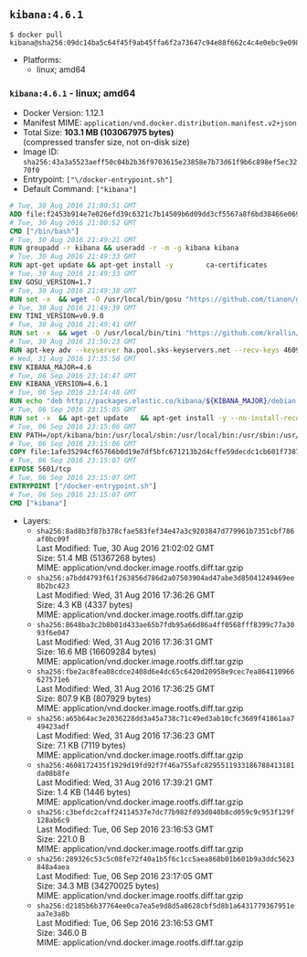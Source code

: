 ## `kibana:4.6.1`

```console
$ docker pull kibana@sha256:09dc14ba5c64f45f9ab45ffa6f2a73647c94e88f662c4c4e0ebc9e098d9ab33e
```

-	Platforms:
	-	linux; amd64

### `kibana:4.6.1` - linux; amd64

-	Docker Version: 1.12.1
-	Manifest MIME: `application/vnd.docker.distribution.manifest.v2+json`
-	Total Size: **103.1 MB (103067975 bytes)**  
	(compressed transfer size, not on-disk size)
-	Image ID: `sha256:43a3a5523aeff50c04b2b36f9703615e23858e7b73d61f9b6c898ef5ec3270f0`
-	Entrypoint: `["\/docker-entrypoint.sh"]`
-	Default Command: `["kibana"]`

```dockerfile
# Tue, 30 Aug 2016 21:00:51 GMT
ADD file:f2453b914e7e026efd39c6321c7b14509b6d09dd3cf5567a8f6bd38466e06954 in / 
# Tue, 30 Aug 2016 21:00:52 GMT
CMD ["/bin/bash"]
# Tue, 30 Aug 2016 21:49:21 GMT
RUN groupadd -r kibana && useradd -r -m -g kibana kibana
# Tue, 30 Aug 2016 21:49:33 GMT
RUN apt-get update && apt-get install -y 		ca-certificates 		wget 	--no-install-recommends && rm -rf /var/lib/apt/lists/*
# Tue, 30 Aug 2016 21:49:33 GMT
ENV GOSU_VERSION=1.7
# Tue, 30 Aug 2016 21:49:38 GMT
RUN set -x 	&& wget -O /usr/local/bin/gosu "https://github.com/tianon/gosu/releases/download/$GOSU_VERSION/gosu-$(dpkg --print-architecture)" 	&& wget -O /usr/local/bin/gosu.asc "https://github.com/tianon/gosu/releases/download/$GOSU_VERSION/gosu-$(dpkg --print-architecture).asc" 	&& export GNUPGHOME="$(mktemp -d)" 	&& gpg --keyserver ha.pool.sks-keyservers.net --recv-keys B42F6819007F00F88E364FD4036A9C25BF357DD4 	&& gpg --batch --verify /usr/local/bin/gosu.asc /usr/local/bin/gosu 	&& rm -r "$GNUPGHOME" /usr/local/bin/gosu.asc 	&& chmod +x /usr/local/bin/gosu 	&& gosu nobody true
# Tue, 30 Aug 2016 21:49:39 GMT
ENV TINI_VERSION=v0.9.0
# Tue, 30 Aug 2016 21:49:41 GMT
RUN set -x 	&& wget -O /usr/local/bin/tini "https://github.com/krallin/tini/releases/download/$TINI_VERSION/tini" 	&& wget -O /usr/local/bin/tini.asc "https://github.com/krallin/tini/releases/download/$TINI_VERSION/tini.asc" 	&& export GNUPGHOME="$(mktemp -d)" 	&& gpg --keyserver ha.pool.sks-keyservers.net --recv-keys 6380DC428747F6C393FEACA59A84159D7001A4E5 	&& gpg --batch --verify /usr/local/bin/tini.asc /usr/local/bin/tini 	&& rm -r "$GNUPGHOME" /usr/local/bin/tini.asc 	&& chmod +x /usr/local/bin/tini 	&& tini -h
# Tue, 30 Aug 2016 21:50:23 GMT
RUN apt-key adv --keyserver ha.pool.sks-keyservers.net --recv-keys 46095ACC8548582C1A2699A9D27D666CD88E42B4
# Wed, 31 Aug 2016 17:35:50 GMT
ENV KIBANA_MAJOR=4.6
# Tue, 06 Sep 2016 23:14:47 GMT
ENV KIBANA_VERSION=4.6.1
# Tue, 06 Sep 2016 23:14:48 GMT
RUN echo "deb http://packages.elastic.co/kibana/${KIBANA_MAJOR}/debian stable main" > /etc/apt/sources.list.d/kibana.list
# Tue, 06 Sep 2016 23:15:05 GMT
RUN set -x 	&& apt-get update 	&& apt-get install -y --no-install-recommends kibana=$KIBANA_VERSION 	&& chown -R kibana:kibana /opt/kibana 	&& rm -rf /var/lib/apt/lists/* 		&& sed -ri "s!^(\#\s*)?(elasticsearch\.url:).*!\2 'http://elasticsearch:9200'!" /opt/kibana/config/kibana.yml 	&& grep -q 'elasticsearch:9200' /opt/kibana/config/kibana.yml
# Tue, 06 Sep 2016 23:15:06 GMT
ENV PATH=/opt/kibana/bin:/usr/local/sbin:/usr/local/bin:/usr/sbin:/usr/bin:/sbin:/bin
# Tue, 06 Sep 2016 23:15:06 GMT
COPY file:1afe35294cf65766b0d19e7df5bfc671213b2d4cffe59decdc1cb601f7387d43 in / 
# Tue, 06 Sep 2016 23:15:07 GMT
EXPOSE 5601/tcp
# Tue, 06 Sep 2016 23:15:07 GMT
ENTRYPOINT ["/docker-entrypoint.sh"]
# Tue, 06 Sep 2016 23:15:07 GMT
CMD ["kibana"]
```

-	Layers:
	-	`sha256:8ad8b3f87b378cfae583fef34e47a3c9203847d779961b7351cbf786af0bc09f`  
		Last Modified: Tue, 30 Aug 2016 21:02:02 GMT  
		Size: 51.4 MB (51367268 bytes)  
		MIME: application/vnd.docker.image.rootfs.diff.tar.gzip
	-	`sha256:a7bdd4793f61f263856d786d2a07503904ad47abe3d85041249469ee8b2bc423`  
		Last Modified: Wed, 31 Aug 2016 17:36:26 GMT  
		Size: 4.3 KB (4337 bytes)  
		MIME: application/vnd.docker.image.rootfs.diff.tar.gzip
	-	`sha256:8648ba3c2b8b01d433ae65b7fdb95a66d86a4ff0568fff8399c77a3093f6e047`  
		Last Modified: Wed, 31 Aug 2016 17:36:31 GMT  
		Size: 16.6 MB (16609284 bytes)  
		MIME: application/vnd.docker.image.rootfs.diff.tar.gzip
	-	`sha256:fbe2ac8fea08cdce2408d6e4dc65c6420d20958e9cec7ea864110966627571e6`  
		Last Modified: Wed, 31 Aug 2016 17:36:25 GMT  
		Size: 807.9 KB (807929 bytes)  
		MIME: application/vnd.docker.image.rootfs.diff.tar.gzip
	-	`sha256:a65b64ac3e2036228dd3a45a738c71c49ed3ab10cfc3689f41861aa749423adf`  
		Last Modified: Wed, 31 Aug 2016 17:36:23 GMT  
		Size: 7.1 KB (7119 bytes)  
		MIME: application/vnd.docker.image.rootfs.diff.tar.gzip
	-	`sha256:4608172435f1929d19fd92f7f46a755afc8295511933186788413181da08b8fe`  
		Last Modified: Wed, 31 Aug 2016 17:39:21 GMT  
		Size: 1.4 KB (1446 bytes)  
		MIME: application/vnd.docker.image.rootfs.diff.tar.gzip
	-	`sha256:c3befdc2caff24114537e7dc77b982fd93d040b8cd059c9c953f129f128ab6c9`  
		Last Modified: Tue, 06 Sep 2016 23:16:53 GMT  
		Size: 221.0 B  
		MIME: application/vnd.docker.image.rootfs.diff.tar.gzip
	-	`sha256:289326c53c5c08fe72f40a1b5f6c1cc5aea868b01b601b9a3ddc5623848a4aea`  
		Last Modified: Tue, 06 Sep 2016 23:17:05 GMT  
		Size: 34.3 MB (34270025 bytes)  
		MIME: application/vnd.docker.image.rootfs.diff.tar.gzip
	-	`sha256:d2185b6b37764ee0ca7ea5e9d8d5a8628cbf5d8b1a6431779367951eaa7e3a8b`  
		Last Modified: Tue, 06 Sep 2016 23:16:53 GMT  
		Size: 346.0 B  
		MIME: application/vnd.docker.image.rootfs.diff.tar.gzip
